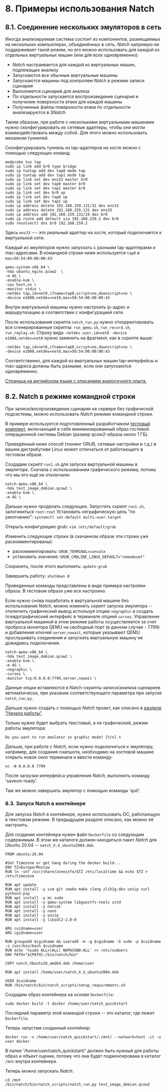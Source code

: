 <div style="page-break-before:always;">
</div>

# <a name="natch_applications"></a>8. Примеры использования Natch

## 8.1. Соединение нескольких эмуляторов в сеть

Иногда анализируемая система состоит из компонентов, размещаемых на нескольких компьютерах,
объединённых в сеть. *Natch* напрямую не поддерживает такой режим, но его можно использовать
для каждой из отдельных виртуальных машин (или для всех одновременно):
- *Natch* настраивается для каждой из виртуальных машин, подлежащих анализу
- Запускаются все обычные виртуальные машины
- Запускаются машины под контролем *Natch* в режиме записи сценария
- Выполняется сценарий для анализа
- По отдельности запускается воспроизведение сценария и получение поверхности атаки для каждой машины
- Полученные файлы поверхности атаки по отдельности анализируются в *SNatch*

Таким образом, при работе с несколькими виртуальными машинами нужно сконфигурировать их сетевые адаптеры,
чтобы они могли взаимодействовать между собой. Для этого можно использовать механизм туннелей.

Сконфигурировать туннель из tap-адаптеров на хосте можно с помощью следующих команд:

```
modprobe tun tap
sudo ip link add br0 type bridge
sudo ip tuntap add dev tap0 mode tap
sudo ip tuntap add dev tap1 mode tap
sudo ip link set dev ens33 master br0
sudo ip link set dev tap0 master br0
sudo ip link set dev tap1 master br0
sudo ip link set dev br0 up
sudo ip link set dev tap0 up
sudo ip link set dev tap1 up
sudo ip address delete 192.168.159.131/32 dev ens33
sudo ip address delete 192.168.159.131 dev ens33
sudo ip address add 192.168.159.131/24 dev br0
sudo ip route add default via 192.168.159.2 dev br0
sudo resolvectl dns br0 192.168.159.2
```

Здесь `ens33` --- это реальный адаптер на хосте, который подключается к виртуальной сети.

Каждый из эмуляторов нужно запускать с разными tap-адаптерами и mac-адресами.
В командной строке ниже используется `tap0` и `mac=50:54:00:00:00:43`:
```
qemu-system-x86_64 \
-hda ubuntu_nginx.qcow2  \
-m 4G \
-enable-kvm \
-cpu host,nx \
-monitor stdio \
-netdev tap,id=net0,ifname=tap0,script=no,downscript=no \
-device e1000,netdev=net0,mac=50:54:00:00:00:43
```

Внутри виртуальной машины нужно настроить ip-адрес и маршрутизацию в соответствии с конфигурацией сети.

После использования скрипта `natch_run.py` нужно откорректировать все сгенерированные скрипты:
`run_qemu.sh`, `run_record.sh`, `run_replay.sh`. Строку вида `-netdev user,id=net0 -device e1000,netdev=net0`
нужно заменить на фрагмент, как в скрипте выше:
```
-netdev tap,id=net0,ifname=tap0,script=no,downscript=no \
-device e1000,netdev=net0,mac=50:54:00:00:00:43
```

Соответственно, для каждой из виртуальных машин tap-интерфейсы и mac-адреса должны быть разными,
если они запускаются одновременно.

[Страница на английском языке с описанием аналогичного опыта.](https://werewblog.wordpress.com/2015/12/31/create-a-virtual-network-with-qemukvm/comment-page-1/)

## 8.2. Natch в режиме командной строки

При записи/воспроизведении сценария на сервере без графической подсистемы,
можно использовать *Natch* режиме командной строки.

В примере используется подготовленный разработчиком [тестовый комплект](2_quickstart.md#test_complect), включающий в себя минимизированный образ гостевой операционной системы Debian (размер qcow2-образа около 1 ГБ).

Приведённый ниже способ (тюнинг GRUB, сетевые настройки и т.д.) в вашем дистрибутиве Linux может отличаться от работающего в тестовом образе.

Создадим скрипт `run1.sh` для запуска виртуальной машины в эмуляторе. Сначала с использованием
графического режима, потому что мы его ещё не отключили:

```
natch-qemu-x86_64 \
-hda test_image_debian.qcow2 \
-enable-kvm \
-m 4G \
```

Дальше нужно проделать следующее.
Запустить скрипт `run1.sh`, залогиниться `root:root`
Установить неграфическую цель "по умолчанию": `systemctl set-default multi-user.target`

Открыть конфигурацию grub: `vim /etc/default/grub`

Изменить следующие строки (в скачанном образе эти строки уже раскомментированы):
- раскомментировать: `GRUB_TERMINAL=console`
- установить значение: `GRUB_CMDLINE_LINUX_DEFAULT="nomodeset"`

Сохранить, после этого выполнить: `update-grub`

Завершить работу: `shutdown 0`

Приведенные команды представлены в виде примера настройки образа. В тестовом образе уже все настроено.

Если нужно снова поработать в виртуальной машине без использования *Natch*, можно
изменить скрипт запуска эмулятора -- отключить графический вывод используя опцию `nographic` и создать псевдографический интерфейс в терминале опцией `curses`. Управление виртуальной машиной в этом режиме работы осуществляется за счет проброса монитора QEMU на свободный порт (в данном случае - 7799) и добавления ключей `server`,`nowait`, которые  указывают QEMU прослушивать соединения и запускать виртуальную машину не дожидаясь подключения.
```
natch-qemu-x86_64 \
-hda test_image_debian.qcow2 \
-enable-kvm \
-m 4G \
-nographic \
-curses \
-monitor tcp:0.0.0.0:7799,server,nowait \
```

Данные опции вставляются в Natch-скрипты записи/анализа сценариев автоматически, при указании соответствующего параметра при запуске `natch_run.py`.

Дальше нужно создать с помощью *Natch* проект, как описано в [разделе "Начало работы"](2_quickstart.md#config_natch_test_image).

Только нужно будет выбрать текстовый, а не графический, режим работы эмулятора:
```text
Do you want to run emulator in graphic mode? [Y/n] n
```

Дальше, при работе с *Natch*, если нужно подключиться к эмулятору, например, для создания
снапшота, необходимо на хостовой машине открыть новое окно терминала и ввести команду:
```
nc -N 0.0.0.0 7799
```
После загрузки интерфейса управления *Natch*, выполнить команду 'savevm ready'.

Там же можно завершить эмулятор с помощью команды 'quit'.

### 8.3. Запуск Natch в контейнере

Для запуска *Natch* в контейнере, нужно использовать ОС, работающую в текстовом
режиме. В предыдущем разделе описано, как можно её настроить.

Для создания контейнера нужен файл `Dockerfile` со следующим содержимым.
В этом же каталоге должен находиться пакет *Natch* для Ubuntu 20.04 --
`natch_X.X_ubuntu2004.deb`.
```
FROM ubuntu:20.04

#Set Timezone or get hang during the docker build...
ENV TZ=Europe/Moscow
RUN ln -snf /usr/share/zoneinfo/$TZ /etc/localtime && echo $TZ > /etc/timezone

RUN apt update
RUN apt install -y vim git cmake make clang zlib1g-dev unzip curl python3-pip
RUN apt install -y mc sudo
RUN apt install -y qemu-system libguestfs-tools zstd
RUN apt install -y netcat
RUN apt install -y nano
RUN apt install -y unzip
RUN apt install -y libsdl2-2.0-0

ARG cuidname=user
ARG cgidname=user

RUN groupadd $cgidname && useradd -m -g $cgidname -G sudo -p $cuidname -s /usr/bin/bash $cuidname
RUN echo '%sudo ALL=(ALL) NOPASSWD:ALL' >> /etc/sudoers
ENV PATH="${PATH}:/bin/natch/bin"

COPY natch_Ubuntu20_amd64.deb /home/user

RUN apt install /home/user/natch_X.X_ubuntu2004.deb

USER $cuidname
RUN /bin/natch/bin/natch_scripts/setup_requirements.sh
```

Создадим образ контейнера на основе `Dockerfile`:
```
sudo docker build -t docker /home/user/natch_quickstart
```

Последний параметр этой командой строки -- это каталог, где лежит `Dockerfile`.

Теперь запустим созданный контейнер:
```
docker run -v /home/user/natch_quickstart/:/mnt/ --network=host -it -u user docker
```

В папке '/home/user/natch_quickstart/' должен быть нужный для работы образ и объект оценки,
потому что она будет подмонтирована в каталог `/mnt` внутри контейнера.

Теперь можно запускать *Natch*:
```
cd /mnt
/bin/natch/bin/natch_scripts/natch_run.py test_image_debian.qcow2
```
